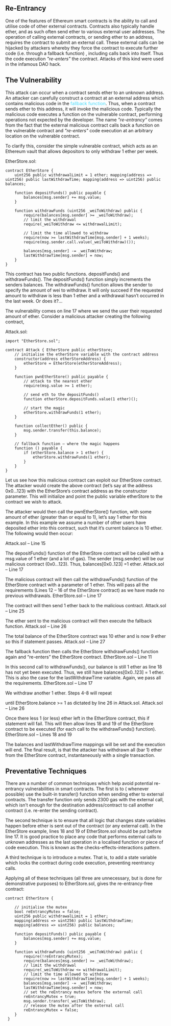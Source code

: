 ## Re-Entrancy

One of the features of Ethereum smart contracts is the ability to call and utilise code of other external contracts. Contracts also typically handle ether, and as such often send ether to various external user addresses. The operation of calling external contracts, or sending ether to an address, requires the contract to submit an external call. These external calls can be hijacked by attackers whereby they force the contract to execute further code (i.e. through a fallback function) , including calls back into itself. Thus the code execution _"re-enters"_ the contract. Attacks of this kind were used in the infamous DAO hack.



## The Vulnerability
This attack can occur when a contract sends ether to an unknown address. An attacker can carefully construct a contract at an external address which contains malicious code in the <span style="color: #48dbfb">fallback function</span>. Thus, when a contract sends ether to this address, it will invoke the malicious code. Typically the malicious code executes a function on the vulnerable contract, performing operations not expected by the developer. The name _"re-entrancy"_ comes from the fact that the external malicious contract calls back a function on the vulnerable contract and _"re-enters"_ code execution at an arbitrary location on the vulnerable contract.

To clarify this, consider the simple vulnerable contract, which acts as an Ethereum vault that allows depositors to only withdraw 1 ether per week.

EtherStore.sol:

    contract EtherStore {
        uint256 public withdrawalLimit = 1 ether; mapping(address => uint256) public lastWithdrawTime; mapping(address => uint256) public balances;

        function depositFunds() public payable {
            balances[msg.sender] += msg.value;
        }

        function withdrawFunds (uint256 _weiToWithdraw) public {
            require(balances[msg.sender] >= _weiToWithdraw);
            // limit the withdrawal
            require(_weiToWithdraw <= withdrawalLimit);

            // limit the time allowed to withdraw
            require(now >= lastWithdrawTime[msg.sender] + 1 weeks);
            require(msg.sender.call.value(_weiToWithdraw)());

            balances[msg.sender] -= _weiToWithdraw;
            lastWithdrawTime[msg.sender] = now;
        }
    }

This contract has two public functions. depositFunds() and withdrawFunds(). The depositFunds() function simply increments the senders balances. The withdrawFunds() function allows the sender to specify the amount of wei to withdraw. It will only succeed if the requested amount to withdraw is less than 1 ether and a withdrawal hasn’t occurred in the last week. Or does it?…

The vulnerability comes on line 17 where we send the user their requested amount of ether. Consider a malicious attacker creating the following contract,

Attack.sol:

    import "EtherStore.sol";

    contract Attack { EtherStore public etherStore;
        // initialise the etherStore variable with the contract address
        constructor(address etherStoreAddress) {
            etherStore = EtherStore(etherStoreAddress);
        }

        function pwnEtherStore() public payable {
            // attack to the nearest ether
            require(msg.value >= 1 ether);

            // send eth to the depositFunds()
            function etherStore.depositFunds.value(1 ether)();

            // start the magic
            etherStore.withdrawFunds(1 ether);
        }

        function collectEther() public {
            msg.sender.transfer(this.balance);
        }

        // fallback function – where the magic happens
        function () payable {
            if (etherStore.balance > 1 ether) {
                etherStore.withdrawFunds(1 ether);
            }
        }
    }

Let us see how this malicious contract can exploit our EtherStore contract. The attacker would create the above contract (let’s say at the address 0x0...123) with the EtherStore‘s contract address as the constructor parameter. This will initialize and point the public variable etherStore to the contract we wish to attack.

The attacker would then call the pwnEtherStore() function, with some amount of ether (greater than or equal to 1), let’s say 1 ether for this example. In this example we assume a number of other users have deposited ether into this contract, such that it’s current balance is 10 ether. The following would then occur:

Attack.sol – Line 15

The depositFunds() function of the EtherStore contract will be called with a msg.value of 1 ether (and a lot of gas). The sender (msg.sender) will be our malicious contract (0x0...123). Thus, balances[0x0..123] =1 ether.
Attack.sol – Line 17

The malicious contract will then call the withdrawFunds() function of the EtherStore contract with a parameter of 1 ether. This will pass all the requirements (Lines 12 – 16 of the EtherStore contract) as we have made no previous withdrawals.
EtherStore.sol – Line 17

The contract will then send 1 ether back to the malicious contract.
Attack.sol – Line 25

The ether sent to the malicious contract will then execute the fallback function.
Attack.sol – Line 26

The total balance of the EtherStore contract was 10 ether and is now 9 ether so this if statement passes.
Attack.sol – Line 27

The fallback function then calls the EtherStore withdrawFunds() function again and “re-enters” the EtherStore contract.
EtherStore.sol – Line 11

In this second call to withdrawFunds(), our balance is still 1 ether as line 18 has not yet been executed. Thus, we still have balances[0x0..123] = 1 ether. This is also the case for the lastWithdrawTime variable. Again, we pass all the requirements.
EtherStore.sol – Line 17

We withdraw another 1 ether.
Steps 4-8 will repeat

until EtherStore.balance >= 1 as dictated by line 26 in Attack.sol.
Attack.sol – Line 26

Once there less 1 (or less) ether left in the EtherStore contract, this if statement will fail. This will then allow lines 18 and 19 of the EtherStore contract to be executed (for each call to the withdrawFunds() function).
EtherStore.sol – Lines 18 and 19

The balances and lastWithdrawTime mappings will be set and the execution will end.
The final result, is that the attacker has withdrawn all (bar 1) ether from the EtherStore contract, instantaneously with a single transaction.

## Preventative Techniques
There are a number of common techniques which help avoid potential re-entrancy vulnerabilities in smart contracts. The first is to ( whenever possible) use the built-in transfer() function when sending ether to external contracts. The transfer function only sends 2300 gas with the external call, which isn’t enough for the destination address/contract to call another contract (i.e. re-enter the sending contract).

The second technique is to ensure that all logic that changes state variables happen before ether is sent out of the contract (or any external call). In the EtherStore example, lines 18 and 19 of EtherStore.sol should be put before line 17. It is good practice to place any code that performs external calls to unknown addresses as the last operation in a localised function or piece of code execution. This is known as the checks-effects-interactions pattern.

A third technique is to introduce a mutex. That is, to add a state variable which locks the contract during code execution, preventing reentrancy calls.

Applying all of these techniques (all three are unnecessary, but is done for demonstrative purposes) to EtherStore.sol, gives the re-entrancy-free contract:

    contract EtherStore {

        // initialise the mutex
        bool reEntrancyMutex = false;
        uint256 public withdrawalLimit = 1 ether;
        mapping(address => uint256) public lastWithdrawTime;
        mapping(address => uint256) public balances;

        function depositFunds() public payable {
            balances[msg.sender] += msg.value;
        }

        function withdrawFunds (uint256 _weiToWithdraw) public {
            require(!reEntrancyMutex);
            require(balances[msg.sender] >= _weiToWithdraw);
            // limit the withdrawal
            require(_weiToWithdraw <= withdrawalLimit);
            // limit the time allowed to withdraw
            require(now >= lastWithdrawTime[msg.sender] + 1 weeks);
            balances[msg.sender] -= _weiToWithdraw;
            lastWithdrawTime[msg.sender] = now;
            // set the reEntrancy mutex before the external call
            reEntrancyMutex = true;
            msg.sender.transfer(_weiToWithdraw);
            // release the mutex after the external call
            reEntrancyMutex = false;
        }
     }
